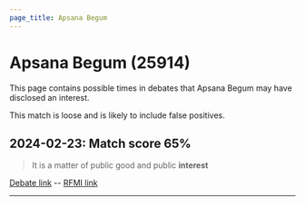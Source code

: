 ```yaml
---
page_title: Apsana Begum
---
```


# Apsana Begum  (25914)

This page contains possible times in debates that Apsana Begum may have disclosed an interest.

This match is loose and is likely to include false positives. 



## 2024-02-23: Match score 65%

>It is  a matter of public good and public **interest**

[Debate link](https://www.theyworkforyou.com/debates/?id=2024-02-23a.957.0)  --  [RFMI link](https://www.theyworkforyou.com/mp/25914/register)


---

